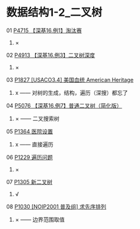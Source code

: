 # 数据结构1-2_二叉树

01 [P4715 【深基16.例1】淘汰赛](https://www.luogu.com.cn/problem/P4715)

1. × 

02 [P4913 【深基16.例3】二叉树深度](https://www.luogu.com.cn/problem/P4913)

1. ×

03 [P1827 [USACO3.4] 美国血统 American Heritage](https://www.luogu.com.cn/problem/P1827)

1. x —— 对树的生成，结构，遍历（深搜）都忘了

04 [P5076 【深基16.例7】普通二叉树（简化版）](https://www.luogu.com.cn/problem/P5076)

1. × —— 二叉搜索树

05 [P1364 医院设置](https://www.luogu.com.cn/problem/P1364)

1. x —— 直接遍历

06 [P1229 遍历问题](https://www.luogu.com.cn/problem/P1229)

1. ×

07 [P1305 新二叉树](https://www.luogu.com.cn/problem/P1305)

1. √

08 [P1030 [NOIP2001 普及组] 求先序排列](https://www.luogu.com.cn/problem/P1030)

1. × —— 边界范围取值
